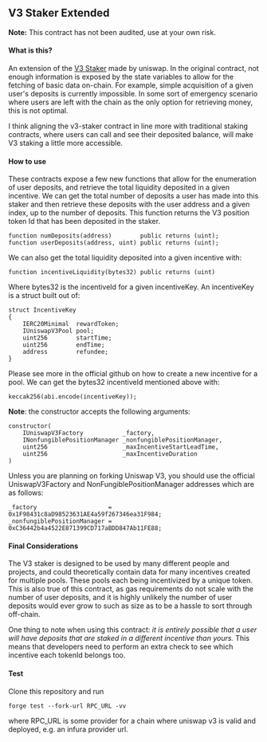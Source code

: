 ## V3 Staker Extended

**Note:** This contract has not been audited, use at your own risk.

#### What is this?

An extension of the [V3 Staker](https://github.com/Uniswap/v3-staker) made by uniswap. In the original contract, not enough information is exposed by the state variables to allow for the fetching of basic data on-chain. For example, simple acquisition of a given user's deposits is currently impossible. In some sort of emergency scenario where users are left with the chain as the only option for retrieving money, this is not optimal.

I think aligning the v3-staker contract in line more with traditional staking contracts, where users can call and see their deposited balance, will make V3 staking a little more accessible.

#### How to use

These contracts expose a few new functions that allow for the enumeration of user deposits, and retrieve the total liquidity deposited in a given incentive. We can get the total number of deposits a user has made into this staker and then retrieve these deposits with the user address and a given index, up to the number of deposits. This function returns the V3 position token Id that has been deposited in the staker.

```
function numDeposits(address)        public returns (uint);
function userDeposits(address, uint) public returns (uint);
```

We can also get the total liquidity deposited into a given incentive with:

```
function incentiveLiquidity(bytes32) public returns (uint)
```

Where bytes32 is the incentiveId for a given incentiveKey. An incentiveKey is a struct built out of:

```
struct IncentiveKey
{
    IERC20Minimal  rewardToken;
    IUniswapV3Pool pool;
    uint256        startTime;
    uint256        endTime;
    address        refundee;
}
```

Please see more in the official github on how to create a new incentive for a pool. We can get the bytes32 incentiveId mentioned above with:

```
keccak256(abi.encode(incentiveKey));
```

**Note**: the constructor accepts the following arguments:

```
constructor(
    IUniswapV3Factory           _factory,
    INonfungiblePositionManager _nonfungiblePositionManager,
    uint256                     _maxIncentiveStartLeadTime,
    uint256                     _maxIncentiveDuration
)
```

Unless you are planning on forking Uniswap V3, you should use the official UniswapV3Factory and NonFungiblePositionManager addresses which are as follows:

```
_factory                    = 0x1F98431c8aD98523631AE4a59f267346ea31F984;
_nonfungiblePositionManager = 0xC36442b4a4522E871399CD717aBDD847Ab11FE88;
```

#### Final Considerations

The V3 staker is designed to be used by many different people and projects, and could theoretically contain data for many incentives created for multiple pools. These pools each being incentivized by a unique token. This is also true of this contract, as gas requirements do not scale with the number of user deposits, and it is highly unlikely the number of user deposits would ever grow to such as size as to be a hassle to sort through off-chain.

One thing to note when using this contract: _it is entirely possible that a user will have deposits that are staked in a different incentive than yours._ This means that developers need to perform an extra check to see which incentive each tokenId belongs too.

#### Test

Clone this repository and run

```
forge test --fork-url RPC_URL -vv
```

where RPC_URL is some provider for a chain where uniswap v3 is valid and deployed, e.g. an infura provider url.
